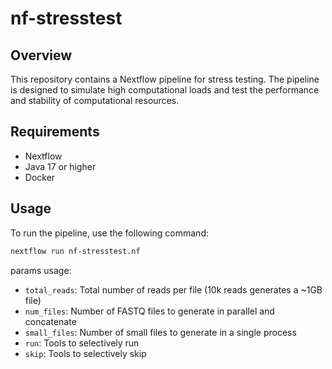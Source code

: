 # nf-stresstest

## Overview

This repository contains a Nextflow pipeline for stress testing. The pipeline is designed to simulate high computational loads and test the performance and stability of computational resources.

## Requirements

- Nextflow
- Java 17 or higher
- Docker

## Usage

To run the pipeline, use the following command:

```bash
nextflow run nf-stresstest.nf
```

params usage:

- `total_reads`: Total number of reads per file (10k reads generates a ~1GB file)
- `num_files`: Number of FASTQ files to generate in parallel and concatenate
- `small_files`: Number of small files to generate in a single process
- `run`: Tools to selectively run
- `skip`: Tools to selectively skip
